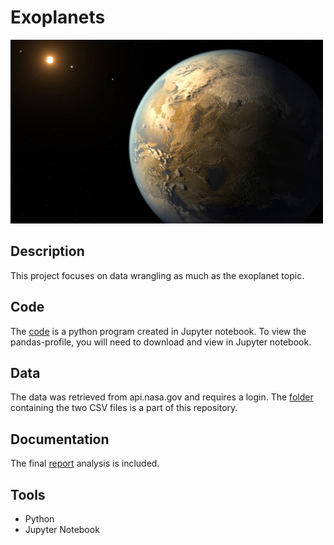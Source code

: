 # Exoplanets

<img src="images/kepler-186f.jpg" width ="500">

## Description

This project focuses on data wrangling as much as the exoplanet topic. 

## Code

The [code](code/finalprojectdcs.ipynb) is a python program created in Jupyter notebook. To view the pandas-profile, you will need to download and view in Jupyter notebook.

## Data

The data was retrieved from api.nasa.gov and requires a login. The [folder](data/) containing the two CSV files is a part of this repository.

## Documentation

The final [report](docs/Finalproject.pdf) analysis is included.

## Tools

* Python
* Jupyter Notebook